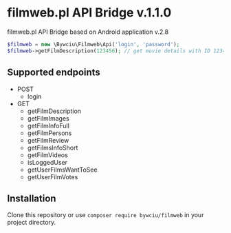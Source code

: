 filmweb.pl API Bridge v.1.1.0
=============================

filmweb.pl API Bridge based on Android application v.2.8

```php
$filmweb = new \Bywciu\Filmweb\Api('login', 'password');
$filmweb->getFilmDescription(123456); // get movie details with ID 123456
```

## Supported endpoints
- POST
  - login
- GET
  - getFilmDescription
  - getFilmImages
  - getFilmInfoFull
  - getFilmPersons
  - getFilmReview
  - getFilmsInfoShort
  - getFilmVideos
  - isLoggedUser
  - getUserFilmsWantToSee
  - getUserFilmVotes

## Installation
Clone this repository or use `composer require bywciu/filmweb` in your project directory.
